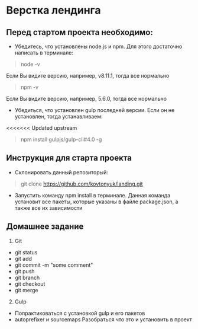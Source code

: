 # Верстка лендинга

## Перед стартом проекта необходимо:

* Убедитесь, что установлены node.js и npm. Для этого достаточно написать в терминале:

> node -v

Если Вы видите версию, например, v8.11.1, тогда все нормально

> npm -v

Если Вы видите версию, например, 5.6.0, тогда все нормально

* Убедиться, что установлен gulp последней версии. Если он не установлен, тогда устанавливаем:

<<<<<<< Updated upstream
> npm install gulpjs/gulp-cli#4.0 -g

## Инструкция для старта проекта

* Склонировать данный репозиторый:
> git clone https://github.com/kovtonyuk/landing.git

* Запустить команду npm install в терминале. Данная команда установит все пакеты, которые указаны в файле package.json, 
а также все их зависимости

## Домашнее задание
1. Git
- git status
- git add
- git commit -m "some comment"
- git push
- git branch
- git checkout
- git merge

2. Gulp
- Попрактиковаться с установкой gulp и его пакетов
- autoprefixer и sourcemaps Разобраться что это и установить в проект

